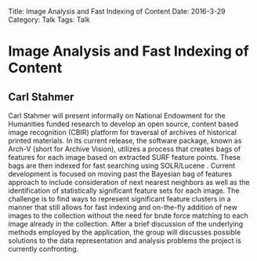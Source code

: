 Title: Image Analysis and Fast Indexing of Content
Date: 2016-3-29
Category: Talk
Tags: Talk

# Image Analysis and Fast Indexing of Content
## Carl Stahmer

Carl Stahmer will present informally on  National Endowment for the
Humanities funded research to develop an open source, content based image
recognition (CBIR) platform for traversal of archives of historical
printed materials.  In its current release, the software package, known as
Arch-V (short for Archive Vision), utilizes a process that creates bags of
features for each image based on extracted SURF feature points.   These
bags are then indexed for fast searching using SOLR/Lucene .  Current
development is focused on moving past the Bayesian bag of features
approach to include consideration of next nearest neighbors as well as the
identification of statistically significant feature sets for each image.
The challenge is to find ways to represent significant feature clusters in
a manner that still allows for fast indexing and on-the-fly addition of
new images to the collection without the need for brute force matching to
each image already in the collection.  After a brief  discussion of the
underlying methods employed by the application, the group will discusses
possible solutions to the data representation and analysis problems the
project is currently confronting.
